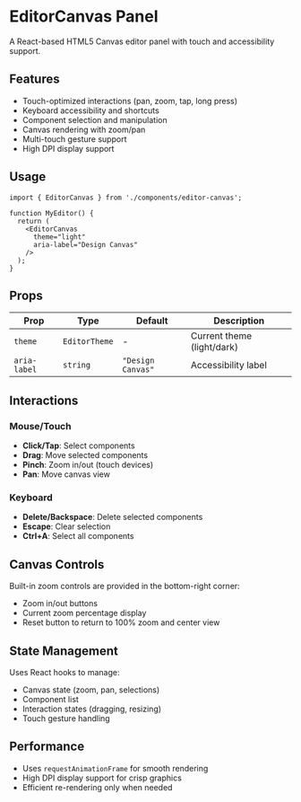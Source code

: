 # EditorCanvas Panel

A React-based HTML5 Canvas editor panel with touch and accessibility support.

## Features

- Touch-optimized interactions (pan, zoom, tap, long press)
- Keyboard accessibility and shortcuts
- Component selection and manipulation
- Canvas rendering with zoom/pan
- Multi-touch gesture support
- High DPI display support

## Usage

```tsx
import { EditorCanvas } from './components/editor-canvas';

function MyEditor() {
  return (
    <EditorCanvas 
      theme="light" 
      aria-label="Design Canvas"
    />
  );
}
```

## Props

| Prop | Type | Default | Description |
|------|------|---------|-------------|
| `theme` | `EditorTheme` | - | Current theme (light/dark) |
| `aria-label` | `string` | `"Design Canvas"` | Accessibility label |

## Interactions

### Mouse/Touch
- **Click/Tap**: Select components
- **Drag**: Move selected components
- **Pinch**: Zoom in/out (touch devices)
- **Pan**: Move canvas view

### Keyboard
- **Delete/Backspace**: Delete selected components
- **Escape**: Clear selection
- **Ctrl+A**: Select all components

## Canvas Controls

Built-in zoom controls are provided in the bottom-right corner:
- Zoom in/out buttons
- Current zoom percentage display
- Reset button to return to 100% zoom and center view

## State Management

Uses React hooks to manage:
- Canvas state (zoom, pan, selections)
- Component list
- Interaction states (dragging, resizing)
- Touch gesture handling

## Performance

- Uses `requestAnimationFrame` for smooth rendering
- High DPI display support for crisp graphics
- Efficient re-rendering only when needed
